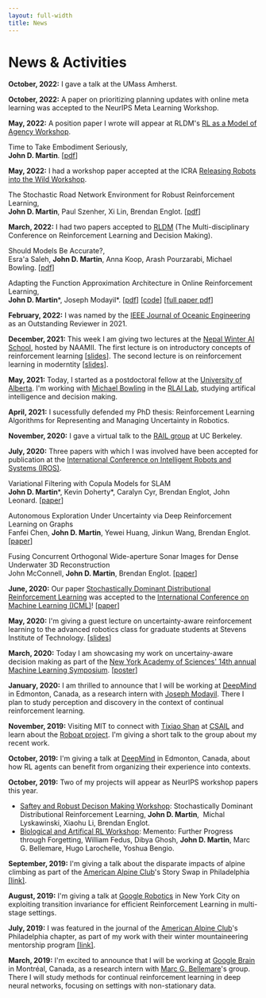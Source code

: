 ```yaml
---
layout: full-width
title: News
---
```


# News & Activities
**October, 2022:** I gave a talk at the UMass Amherst.

**October, 2022:** A paper on prioritizing planning updates with online meta learning was accepted to the NeurIPS Meta Learning Workshop.

**May, 2022:** A position paper I wrote will appear at RLDM's [RL as a Model of Agency Workshop](https://sites.google.com/view/rl-as-agency/).

Time to Take Embodiment Seriously,   
**John D. Martin**.  [[pdf](/assets/papers/2022_rldm_agency_workshop.pdf)]  

**May, 2022:** I had a workshop paper accepted at the ICRA  [Releasing Robots into the Wild Workshop](https://www.dynsyslab.org/releasing-robots-into-the-wild-workshop/).

The Stochastic Road Network Environment for Robust Reinforcement Learning,   
**John D. Martin**, Paul Szenher, Xi Lin, Brendan Englot. [[pdf](/assets/papers/2022_icra_workshop_srn.pdf)] 

**March, 2022:** I had two papers accepted to [RLDM](https://rldm.org) (The Multi-disciplinary Conference on Reinforcement Learning and Decision Making).

Should Models Be Accurate?,  
Esra'a Saleh, **John D. Martin**, Anna Koop, Arash Pourzarabi, Michael Bowling. [[pdf](/assets/papers/2022_rldm_useful_models.pdf)]

Adapting the Function Approximation Architecture in Online Reinforcement Learning,  
**John D. Martin**\*,  Joseph Modayil\*. [[pdf](/assets/papers/2022_rldm_frogs_eye.pdf)] [[code](https://github.com/jdmartin86/frogseye)] [[full paper pdf](https://arxiv.org/pdf/2106.09776)]


**February, 2022:** I was named by the [IEEE Journal of Oceanic Engineering](https://ieeeoes.org/publications/ieee-journal-of-oceanic-engineering/) as an Outstanding Reviewer in 2021.

**December, 2021:** This week I am giving two lectures at the [Nepal Winter AI School](https://nepalschool.naamii.com.np), hosted by NAAMII. The first lecture is on introductory concepts of reinforcement learning [[slides](/assets/slides/2021-naamii-lec1.pdf)]. The second lecture is on reinforcement learning in moderntity [[slides](/assets/slides/2021-naamii-lec2.pdf)].

**May, 2021:** Today, I started as a postdoctoral fellow at the [University of Alberta](https://www.ualberta.ca/index.html). I'm working with [Michael Bowling](http://webdocs.cs.ualberta.ca/~bowling/index.html) in the [RLAI Lab](http://rlai.ualberta.ca), studying artifical intelligence and decision making.

**April, 2021:** I sucessfully defended my PhD thesis: Reinforcement Learning Algorithms for Representing and Managing Uncertainty in Robotics.

**November, 2020:** I gave a virtual talk to the [RAIL group](http://rail.eecs.berkeley.edu) at UC Berkeley.

**July, 2020:** Three papers with which I was involved have been accepted for publication at the [International Conference on Intelligent Robots and Systems (IROS)](https://www.iros2020.org).

Variational Filtering with Copula Models for SLAM  
**John D. Martin***, Kevin Doherty\*, Caralyn Cyr, Brendan Englot, John Leonard. [[paper](https://arxiv.org/abs/2008.00504)]

Autonomous Exploration Under Uncertainty via Deep Reinforcement Learning on Graphs  
Fanfei Chen, **John D. Martin**, Yewei Huang, Jinkun Wang, Brendan Englot. [[paper](https://arxiv.org/abs/2007.12640)]

Fusing Concurrent Orthogonal Wide-aperture Sonar Images for Dense Underwater 3D Reconstruction  
John McConnell, **John D. Martin**, Brendan Englot. [[paper](https://arxiv.org/abs/2007.10407)]

**June, 2020:** Our paper [Stochastically Dominant Distributional Reinforcement Learning](https://arxiv.org/abs/1905.07318) was accepted to the [International Conference on Machine Learning (ICML)](https://icml.cc)! [[paper](https://arxiv.org/abs/1905.07318)]

**May, 2020:** I'm giving a guest lecture on uncertainty-aware reinforcement learning to the advanced robotics class for graduate students at Stevens Institute of Technology. [[slides](/assets/slides/2020-advanced_robotics_lecture.pdf)]

**March, 2020:** Today I am showcasing my work on uncertainy-aware decision making as part of the [New York Academy of Sciences' 14th annual Machine Learning Symposium](https://www.nyas.org/events/2020/14th-annual-machine-learning-symposium/). [[poster](/assets/posters/2020-martin_etal-poster.pdf)]

**January, 2020:** I am thrilled to announce that I will be working at [DeepMind](https://deepmind.com) in Edmonton, Canada, as a research intern with [Joseph Modayil](https://scholar.google.com/citations?user=G3pvUNEAAAAJ&hl=en). There I plan to study perception and discovery in the context of continual reinforcement learning.

**November, 2019:** Visiting MIT to connect with [Tixiao Shan](https://tixiaoshan.github.io) at [CSAIL](https://www.csail.mit.edu) and learn about the [Roboat project](http://roboat.org). I'm giving a short talk to the group about my recent work. 

**October, 2019:** I'm giving a talk at [DeepMind](http://deepmind.com) in Edmonton, Canada, about how RL agents can benefit from organizing their experience into contexts.

**October, 2019:** Two of my projects will appear as NeurIPS workshop papers this year.   
   * [Saftey and Robust Decison Making Workshop](https://sites.google.com/view/neurips19-safe-robust-workshop#h.p_iF36C6BL_elR): Stochastically Dominant Distributional Reinforcement Learning, **John D. Martin**,  Michal Lyskawinski, Xiaohu Li, Brendan Englot.   
   * [Biological and Artifical RL Workshop](https://sites.google.com/view/biologicalandartificialrl): Memento: Further Progress through Forgetting, William Fedus, Dibya Ghosh, **John D. Martin**, Marc G. Bellemare, Hugo Larochelle, Yoshua Bengio.

**September, 2019:** I'm giving a talk about the disparate impacts of alpine climbing as part of the [American Alpine Club](https://americanalpineclub.org)'s Story Swap in Philadelphia [[link]](https://www.phillychapter-aac.org/journal/2019/9/06/john).

**August, 2019:** I'm giving a talk at [Google Robotics](https://ai.google/research/teams/brain/robotics/) in New York City on exploiting transition invariance for efficient Reinforcement Learning in multi-stage settings.

**July, 2019:** I was featured in the journal of the [American Alpine Club](https://americanalpineclub.org)'s Philadelphia chapter, as part of my work with their winter mountaineering mentorship program [[link]](https://www.phillychapter-aac.org/journal/2019/6/29/mentoring-program-spotlight-john-martin). 

**March, 2019:** I'm excited to announce that I will be working at [Google Brain](https://ai.google/research/teams/brain) in Montréal, Canada, as a research intern with [Marc G. Bellemare](https://scholar.google.com/citations?user=uyYPun0AAAAJ&hl=en#)'s group. There I will study methods for continual reinforcement learning in deep neural networks, focusing on settings with non-stationary data.

